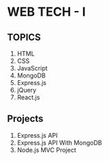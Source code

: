 # WEB TECH - I

## TOPICS

1. HTML
2. CSS
3. JavaScript
4. MongoDB
5. Express.js
6. jQuery
7. React.js

## Projects

1. Express.js API
2. Express.js API With MongoDB
3. Node.js MVC Project
